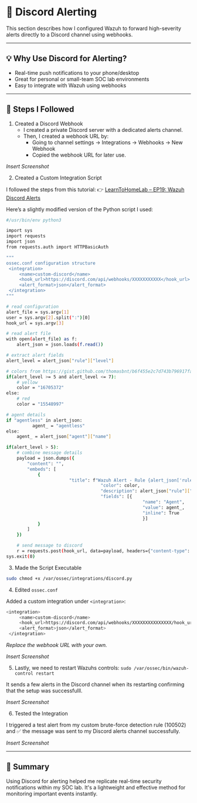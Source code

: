 # 💬 Discord Alerting
This section describes how I configured Wazuh to forward high-severity alerts directly to a Discord channel using webhooks.

---
## 💡 Why Use Discord for Alerting?
- Real-time push notifications to your phone/desktop
- Great for personal or small-team SOC lab environments
- Easy to integrate with Wazuh using webhooks

---
## 🔧 Steps I Followed
1. Created a Discord Webhook
   - I created a private Discord server with a dedicated alerts channel.
   - Then, I created a webhook URL by:
     - Going to channel settings → Integrations → Webhooks → New Webhook
     - Copied the webhook URL for later use.

  *Insert Screenshot*
    
2. Created a Custom Integration Script

I followed the steps from this tutorial: 👉 [LearnToHomeLab – EP19: Wazuh Discord Alerts](https://www.learntohomelab.com/homelabseries/EP19_wazuhdiscordalerts/)

Here’s a slightly modified version of the Python script I used:
```bash
#/usr/bin/env python3

import sys
import requests
import json
from requests.auth import HTTPBasicAuth

"""
ossec.conf configuration structure
 <integration>
     <name>custom-discord</name>
     <hook_url>https://discord.com/api/webhooks/XXXXXXXXXXX</hook_url>
     <alert_format>json</alert_format>
 </integration>
"""

# read configuration
alert_file = sys.argv[1]
user = sys.argv[2].split(":")[0]
hook_url = sys.argv[3]

# read alert file
with open(alert_file) as f:
    alert_json = json.loads(f.read())

# extract alert fields
alert_level = alert_json["rule"]["level"]

# colors from https://gist.github.com/thomasbnt/b6f455e2c7d743b796917fa3c205f812
if(alert_level >= 5 and alert_level <= 7):
    # yellow
    color = "16705372"
else:
    # red
    color = "15548997"

# agent details
if "agentless" in alert_json:
          agent_ = "agentless"
else:
    agent_ = alert_json["agent"]["name"]

if(alert_level > 5):
    # combine message details
    payload = json.dumps({
        "content": "",
        "embeds": [
            {
                        "title": f"Wazuh Alert - Rule {alert_json['rule']['id']}",
                                    "color": color,
                                    "description": alert_json["rule"]["description"],
                                    "fields": [{
                                                    "name": "Agent",
                                                    "value": agent_,
                                                    "inline": True
                                                    }]
            }
        ]
    })

    # send message to discord
    r = requests.post(hook_url, data=payload, headers={"content-type": "application/json"})
sys.exit(0)
```


3. Made the Script Executable
```bash
sudo chmod +x /var/ossec/integrations/discord.py
```

4. Edited `ossec.conf`

Added a custom integration under `<integration>`:
```bash
<integration>
     <name>custom-discord</name>
     <hook_url>https://discord.com/api/webhooks/XXXXXXXXXXXXXXX/hook_url>
     <alert_format>json</alert_format>
 </integration>
```
*Replace the webhook URL with your own.*

*Insert Screenshot*

5. Lastly, we need to restart Wazuhs controls:
`sudo /var/ossec/bin/wazuh-control restart`

It sends a few alerts in the Discord channel when its restarting confirming that the setup was successfulll.

*Insert Screenshot*

6. Tested the Integration

I triggered a test alert from my custom brute-force detection rule (100502) and ✅ the message was sent to my Discord alerts channel successfully.

*Insert Screenshot*

---
## 🧾 Summary

Using Discord for alerting helped me replicate real-time security notifications within my SOC lab. It's a lightweight and effective method for monitoring important events instantly.
